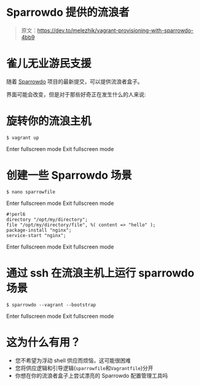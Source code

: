 # Sparrowdo 提供的流浪者

> 原文：<https://dev.to/melezhik/vagrant-provisioning-with-sparrowdo-4bb9>

# 雀儿无业游民支援

随着 [Sparrowdo](https://github.com/melezhik/sparrowdo) 项目的最新提交，可以提供流浪者盒子。

界面可能会改变，但是对于那些好奇正在发生什么的人来说:

# 旋转你的流浪主机

```
$ vagrant up 
```

Enter fullscreen mode Exit fullscreen mode

# 创建一些 Sparrowdo 场景

```
$ nano sparrowfile 
```

Enter fullscreen mode Exit fullscreen mode

```
#!perl6
directory "/opt/my/directory";
file "/opt/my/directory/file", %( content => "hello" );
package-install "nginx";
service-start "nginx"; 
```

Enter fullscreen mode Exit fullscreen mode

# 通过 ssh 在流浪主机上运行 sparrowdo 场景

```
$ sparrowdo --vagrant --bootstrap 
```

Enter fullscreen mode Exit fullscreen mode

# 这为什么有用？

*   您不希望为浮动 shell 供应而烦恼，这可能很困难
*   您将供应逻辑和引导逻辑(`sparrowfile`和`Vagrantfile`)分开
*   你想在你的流浪者盒子上尝试漂亮的 Sparrowdo 配置管理工具吗